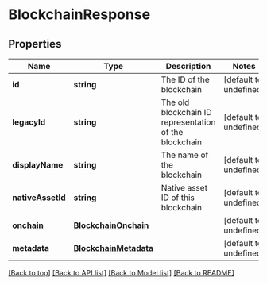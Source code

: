 # BlockchainResponse

## Properties

|Name | Type | Description | Notes|
|------------ | ------------- | ------------- | -------------|
|**id** | **string** | The ID of the blockchain | [default to undefined]|
|**legacyId** | **string** | The old blockchain ID representation of the blockchain | [default to undefined]|
|**displayName** | **string** | The name of the blockchain | [default to undefined]|
|**nativeAssetId** | **string** | Native asset ID of this blockchain | [default to undefined]|
|**onchain** | [**BlockchainOnchain**](BlockchainOnchain.md) |  | [default to undefined]|
|**metadata** | [**BlockchainMetadata**](BlockchainMetadata.md) |  | [default to undefined]|




[[Back to top]](#) [[Back to API list]](../../README.md#documentation-for-api-endpoints) [[Back to Model list]](../../README.md#documentation-for-models) [[Back to README]](../../README.md)

